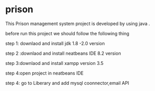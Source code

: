 # prison
This Prison management system  project is developed by using java . 

before run this project we should follow the following thing

step 1: downlaod and install jdk 1.8 -2.0 version

step 2 :downlaod and install neatbeans IDE 8.2 version

step 3:downlaod and install xampp version 3.5

step 4:open project in neatbeans IDE

step 4: go to Liberary and add mysql coonnector,email API
